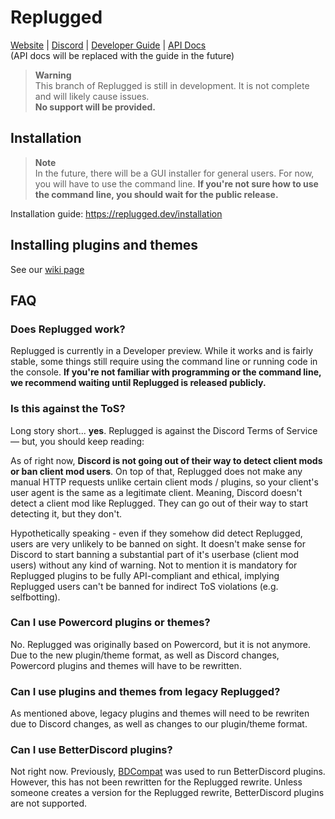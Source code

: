 # Replugged

[Website](https://replugged.dev) | [Discord](https://discord.gg/replugged) |
[Developer Guide](https://guide.replugged.dev) | [API Docs](https://docs.replugged.dev)  
(API docs will be replaced with the guide in the future)

> **Warning**  
> This branch of Replugged is still in development. It is not complete and will likely cause
> issues.  
> **No support will be provided.**

## Installation

> **Note**  
> In the future, there will be a GUI installer for general users. For now, you will have to use the
> command line. **If you're not sure how to use the command line, you should wait for the public
> release.**

Installation guide: https://replugged.dev/installation

## Installing plugins and themes

See our [wiki page](https://github.com/replugged-org/replugged/wiki/Installing-plugins-and-themes)

## FAQ

### Does Replugged work?

Replugged is currently in a Developer preview. While it works and is fairly stable, some things
still require using the command line or running code in the console. **If you're not familiar with
programming or the command line, we recommend waiting until Replugged is released publicly.**

### Is this against the ToS?

Long story short... **yes**. Replugged is against the Discord Terms of Service — but, you should
keep reading:

As of right now, **Discord is not going out of their way to detect client mods or ban client mod
users**. On top of that, Replugged does not make any manual HTTP requests unlike certain client mods
/ plugins, so your client's user agent is the same as a legitimate client. Meaning, Discord doesn't
detect a client mod like Replugged. They can go out of their way to start detecting it, but they
don't.

Hypothetically speaking - even if they somehow did detect Replugged, users are very unlikely to be
banned on sight. It doesn't make sense for Discord to start banning a substantial part of it's
userbase (client mod users) without any kind of warning. Not to mention it is mandatory for
Replugged plugins to be fully API-compliant and ethical, implying Replugged users can't be banned
for indirect ToS violations (e.g. selfbotting).

### Can I use Powercord plugins or themes?

No. Replugged was originally based on Powercord, but it is not anymore. Due to the new plugin/theme
format, as well as Discord changes, Powercord plugins and themes will have to be rewritten.

### Can I use plugins and themes from legacy Replugged?

As mentioned above, legacy plugins and themes will need to be rewriten due to Discord changes, as
well as changes to our plugin/theme format.

### Can I use BetterDiscord plugins?

Not right now. Previously, [BDCompat](https://github.com/Juby210/bdCompat) was used to run
BetterDiscord plugins. However, this has not been rewritten for the Replugged rewrite. Unless
someone creates a version for the Replugged rewrite, BetterDiscord plugins are not supported.
